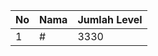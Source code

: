 | No | Nama            | Jumlah Level |
|----|-----------------|--------------|
| 1  | #    |    3330        |
